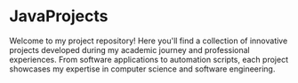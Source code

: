 # JavaProjects 
Welcome to my project repository! Here you'll find a collection of innovative projects developed during my academic journey and professional experiences. From software applications to automation scripts, each project showcases my expertise in computer science and software engineering.

